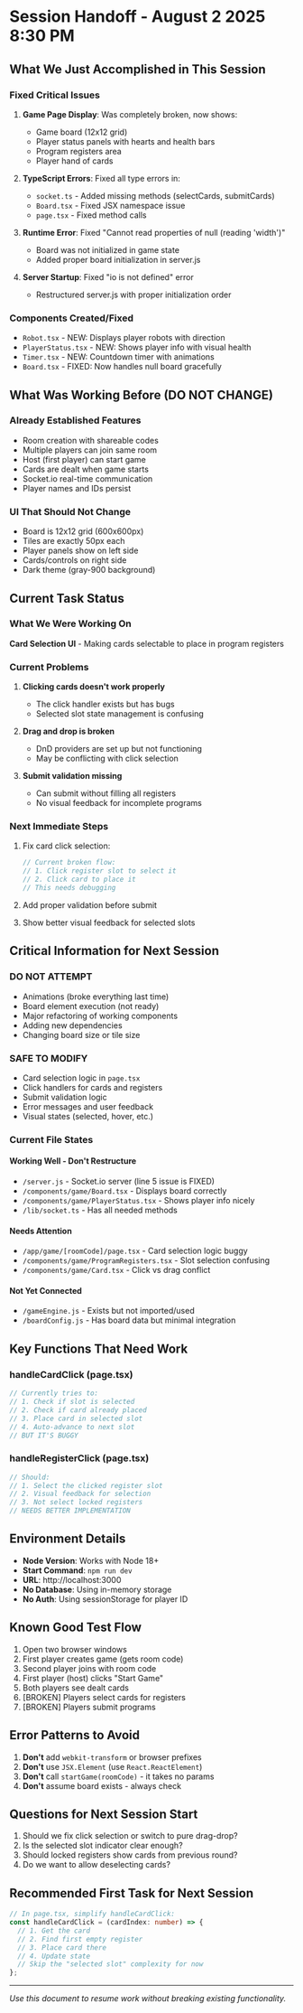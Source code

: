 # Session Handoff - August 2 2025 8:30 PM

## What We Just Accomplished in This Session

### Fixed Critical Issues
1. **Game Page Display**: Was completely broken, now shows:
   - Game board (12x12 grid)
   - Player status panels with hearts and health bars
   - Program registers area
   - Player hand of cards

2. **TypeScript Errors**: Fixed all type errors in:
   - `socket.ts` - Added missing methods (selectCards, submitCards)
   - `Board.tsx` - Fixed JSX namespace issue
   - `page.tsx` - Fixed method calls

3. **Runtime Error**: Fixed "Cannot read properties of null (reading 'width')"
   - Board was not initialized in game state
   - Added proper board initialization in server.js

4. **Server Startup**: Fixed "io is not defined" error
   - Restructured server.js with proper initialization order

### Components Created/Fixed
- `Robot.tsx` - NEW: Displays player robots with direction
- `PlayerStatus.tsx` - NEW: Shows player info with visual health
- `Timer.tsx` - NEW: Countdown timer with animations
- `Board.tsx` - FIXED: Now handles null board gracefully

## What Was Working Before (DO NOT CHANGE)

### Already Established Features
- Room creation with shareable codes
- Multiple players can join same room  
- Host (first player) can start game
- Cards are dealt when game starts
- Socket.io real-time communication
- Player names and IDs persist

### UI That Should Not Change
- Board is 12x12 grid (600x600px)
- Tiles are exactly 50px each
- Player panels show on left side
- Cards/controls on right side
- Dark theme (gray-900 background)

## Current Task Status

### What We Were Working On
**Card Selection UI** - Making cards selectable to place in program registers

### Current Problems
1. **Clicking cards doesn't work properly**
   - The click handler exists but has bugs
   - Selected slot state management is confusing

2. **Drag and drop is broken**
   - DnD providers are set up but not functioning
   - May be conflicting with click selection

3. **Submit validation missing**
   - Can submit without filling all registers
   - No visual feedback for incomplete programs

### Next Immediate Steps
1. Fix card click selection:
   ```typescript
   // Current broken flow:
   // 1. Click register slot to select it
   // 2. Click card to place it
   // This needs debugging
   ```

2. Add proper validation before submit

3. Show better visual feedback for selected slots

## Critical Information for Next Session

### DO NOT ATTEMPT
- Animations (broke everything last time)
- Board element execution (not ready)
- Major refactoring of working components
- Adding new dependencies
- Changing board size or tile size

### SAFE TO MODIFY
- Card selection logic in `page.tsx`
- Click handlers for cards and registers
- Submit validation logic
- Error messages and user feedback
- Visual states (selected, hover, etc.)

### Current File States

#### Working Well - Don't Restructure
- `/server.js` - Socket.io server (line 5 issue is FIXED)
- `/components/game/Board.tsx` - Displays board correctly
- `/components/game/PlayerStatus.tsx` - Shows player info nicely
- `/lib/socket.ts` - Has all needed methods

#### Needs Attention
- `/app/game/[roomCode]/page.tsx` - Card selection logic buggy
- `/components/game/ProgramRegisters.tsx` - Slot selection confusing
- `/components/game/Card.tsx` - Click vs drag conflict

#### Not Yet Connected
- `/gameEngine.js` - Exists but not imported/used
- `/boardConfig.js` - Has board data but minimal integration

## Key Functions That Need Work

### handleCardClick (page.tsx)
```typescript
// Currently tries to:
// 1. Check if slot is selected
// 2. Check if card already placed
// 3. Place card in selected slot
// 4. Auto-advance to next slot
// BUT IT'S BUGGY
```

### handleRegisterClick (page.tsx)
```typescript  
// Should:
// 1. Select the clicked register slot
// 2. Visual feedback for selection
// 3. Not select locked registers
// NEEDS BETTER IMPLEMENTATION
```

## Environment Details
- **Node Version**: Works with Node 18+
- **Start Command**: `npm run dev`
- **URL**: http://localhost:3000
- **No Database**: Using in-memory storage
- **No Auth**: Using sessionStorage for player ID

## Known Good Test Flow
1. Open two browser windows
2. First player creates game (gets room code)
3. Second player joins with room code
4. First player (host) clicks "Start Game"
5. Both players see dealt cards
6. [BROKEN] Players select cards for registers
7. [BROKEN] Players submit programs

## Error Patterns to Avoid
1. **Don't** add `webkit-transform` or browser prefixes
2. **Don't** use `JSX.Element` (use `React.ReactElement`)
3. **Don't** call `startGame(roomCode)` - it takes no params
4. **Don't** assume board exists - always check

## Questions for Next Session Start
1. Should we fix click selection or switch to pure drag-drop?
2. Is the selected slot indicator clear enough?
3. Should locked registers show cards from previous round?
4. Do we want to allow deselecting cards?

## Recommended First Task for Next Session
```typescript
// In page.tsx, simplify handleCardClick:
const handleCardClick = (cardIndex: number) => {
  // 1. Get the card
  // 2. Find first empty register
  // 3. Place card there
  // 4. Update state
  // Skip the "selected slot" complexity for now
};
```

---
*Use this document to resume work without breaking existing functionality.*